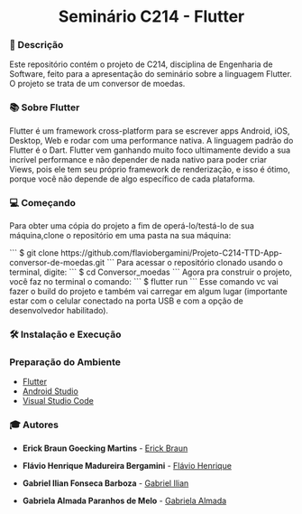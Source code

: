 <h1 align="center">Seminário C214 - Flutter</h1>

### :pushpin: Descrição
<p> Este repositório contém o projeto de C214, disciplina de Engenharia de Software, feito para a apresentação do seminário sobre a linguagem Flutter. O projeto se trata de um conversor de moedas. <p>

### :books: Sobre Flutter
<p> Flutter é um framework cross-platform para se escrever apps Android, iOS, Desktop, Web e rodar com uma performance nativa. A linguagem padrão do Flutter é o Dart. Flutter vem ganhando muito foco ultimamente devido a sua incrível performance e não depender de nada nativo para poder criar Views, pois ele tem seu próprio framework de renderização, e isso é ótimo, porque você não depende de algo específico de cada plataforma.<p>

### :computer: Começando
<p>Para obter uma cópia do projeto a fim de operá-lo/testá-lo de sua máquina,clone o repositório em uma pasta na sua máquina:<p>
```
$ git clone https://github.com/flaviobergamini/Projeto-C214-TTD-App-conversor-de-moedas.git
```
Para acessar o repositório clonado usando o terminal, digite:
```
$ cd  Conversor_moedas
```
Agora pra construir o projeto, você faz no terminal o comando:
```
$ flutter run
```
Esse comando vc vai fazer o build do projeto e também vai carregar em algum lugar (importante estar com o celular conectado na porta USB e com a opção de desenvolvedor habilitado).

### :hammer_and_wrench: Instalação e Execução
### Preparação do Ambiente

- [Flutter](https://flutter.dev/)
- [Android Studio](https://developer.android.com/studio)
- [Visual Studio Code](https://code.visualstudio.com/)

### :mortar_board: Autores 
* **Erick Braun Goecking Martins** - [Erick Braun](https://github.com/ErickBGoecking)

* **Flávio Henrique Madureira Bergamini** - [Flávio Henrique](https://github.com/flaviobergamini)

* **Gabriel Ilian Fonseca Barboza** - [Gabriel Ilian](https://github.com/G-ilian) 

* **Gabriela Almada Paranhos de Melo** - [Gabriela Almada](https://github.com/gabialmada11)







